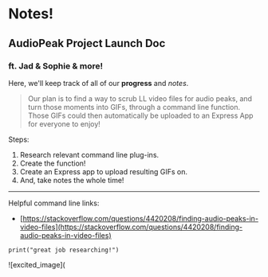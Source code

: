 # Notes!

## AudioPeak Project Launch Doc

### ft. Jad & Sophie & more!

Here, we'll keep track of all of our **progress** and *notes*.

> Our plan is to find a way to scrub LL video files for audio peaks, and turn those moments into GIFs, through a command line function. Those GIFs could then automatically be uploaded to an Express App for everyone to enjoy!

Steps:
1. Research relevant command line plug-ins.
2. Create the function!
3. Create an Express app to upload resulting GIFs on.
4. And, take notes the whole time!

---

Helpful command line links: 
- [https://stackoverflow.com/questions/4420208/finding-audio-peaks-in-video-files](https://stackoverflow.com/questions/4420208/finding-audio-peaks-in-video-files)

`print("great job researching!")`

![excited_image](


<!--stackedit_data:
eyJoaXN0b3J5IjpbLTY1MTgxNTY3Ml19
-->